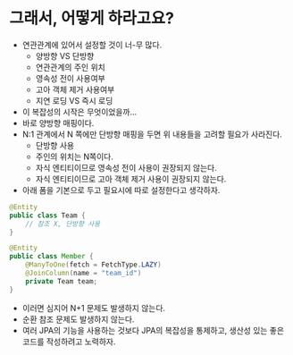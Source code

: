 # 그래서, 어떻게 하라고요?

- 연관관계에 있어서 설정할 것이 너-무 많다.
  - 양방향 VS 단방향
  - 연관관계의 주인 위치
  - 영속성 전이 사용여부
  - 고아 객체 제거 사용여부
  - 지연 로딩 VS 즉시 로딩
- 이 복잡성의 시작은 무엇이었을까...
- 바로 양방향 매핑이다.
- N:1 관계에서 N 쪽에만 단방향 매핑을 두면 위 내용들을 고려할 필요가 사라진다.
  - 단방향 사용
  - 주인의 위치는 N쪽이다.
  - 자식 엔티티이므로 영속성 전이 사용이 권장되지 않는다.
  - 자식 엔티티이므로 고아 객체 제거 사용이 권장되지 않는다.
- 아래 폼을 기본으로 두고 필요시에 따로 설정한다고 생각하자.

```java
@Entity
public class Team {
    // 참조 X, 단방향 사용
}

@Entity
public class Member {
    @ManyToOne(fetch = FetchType.LAZY)
    @JoinColumn(name = "team_id")
    private Team team;
}
```

- 이러면 심지어 N+1 문제도 발생하지 않는다.
- 순환 참조 문제도 발생하지 않는다.
- 여러 JPA의 기능을 사용하는 것보다 JPA의 복잡성을 통제하고, 생산성 있는 좋은 코드를 작성하려고 노력하자.
